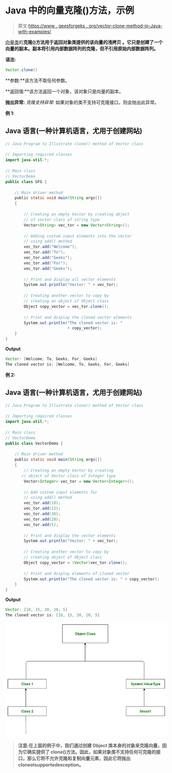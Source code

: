 # Java 中的向量克隆()方法，示例

> 原文:[https://www . geesforgeks . org/vector-clone-method-in-Java-with-examples/](https://www.geeksforgeeks.org/vector-clone-method-in-java-with-examples/)

[向量类](https://www.geeksforgeeks.org/java-util-vector-class-java/)的**克隆()**方法用于返回对象类提供的该向量的**浅拷贝** **。它只是创建了一个向量的副本。副本将引用内部数据阵列的克隆，但不引用原始内部数据阵列。**

**语法:**

```java
Vector.clone()
```

**参数:**该方法不取任何参数。

**返回值:**该方法返回一个对象，该对象只是向量的副本。

**抛出异常:** *克隆支持异常:* 如果对象的类不支持可克隆接口，则会抛出此异常。

**例 1:**

## Java 语言(一种计算机语言，尤用于创建网站)

```java
// Java Program to Illustrate clone() method of Vector class

// Importing required classes
import java.util.*;

// Main class
// VectorDemo
public class GFG {

    // Main driver method
    public static void main(String args[])
    {

        // Creating an empty Vector by creating object
        // of vector class of string type
        Vector<String> vec_tor = new Vector<String>();

        // Adding custom input elements into the vector
        // using add() method
        vec_tor.add("Welcome");
        vec_tor.add("To");
        vec_tor.add("Geeks");
        vec_tor.add("For");
        vec_tor.add("Geeks");

        // Print and display all vector elements
        System.out.println("Vector: " + vec_tor);

        // Creating another vector to copy by
        // creating an object of Object class
        Object copy_vector = vec_tor.clone();

        // Print and display the cloned vector elements
        System.out.println("The cloned vector is: "
                           + copy_vector);
    }
}
```

**Output**

```java
Vector: [Welcome, To, Geeks, For, Geeks]
The cloned vector is: [Welcome, To, Geeks, For, Geeks]
```

**例 2:**

## Java 语言(一种计算机语言，尤用于创建网站)

```java
// Java Program to Illustrate clone() method of Vector class

// Importing required classes
import java.util.*;

// Main class
// VectorDemo
public class VectorDemo {

    // Main driver method
    public static void main(String args[])
    {
        // Creating an empty Vector by creating
       // object of Vector class of Integer type
        Vector<Integer> vec_tor = new Vector<Integer>();

        // Add custom input elements for 
        // using add() method
        vec_tor.add(10);
        vec_tor.add(15);
        vec_tor.add(30);
        vec_tor.add(20);
        vec_tor.add(5);

        // Print and display the vector elements
        System.out.println("Vector: " + vec_tor);

        // Creating another vector to copy by
        // creating object of Object class
        Object copy_vector = (Vector)vec_tor.clone();

        // Print and display elements of cloned vector
        System.out.println("The cloned vector is: " + copy_vector);
    }
}
```

**Output**

```java
Vector: [10, 15, 30, 20, 5]
The cloned vector is: [10, 15, 30, 20, 5]
```

![](img/ef57a8ed2ca7fbb08e08587495992e1f.png)

> **注意:**在上面的例子中，我们通过创建 Object 类本身的对象来克隆向量，因为它确实提供了 clone()方法。因此，如果对象类不支持任何可克隆的接口，那么它将不允许克隆和复制向量元素，因此它将抛出 cloneotsupportedexception**。**